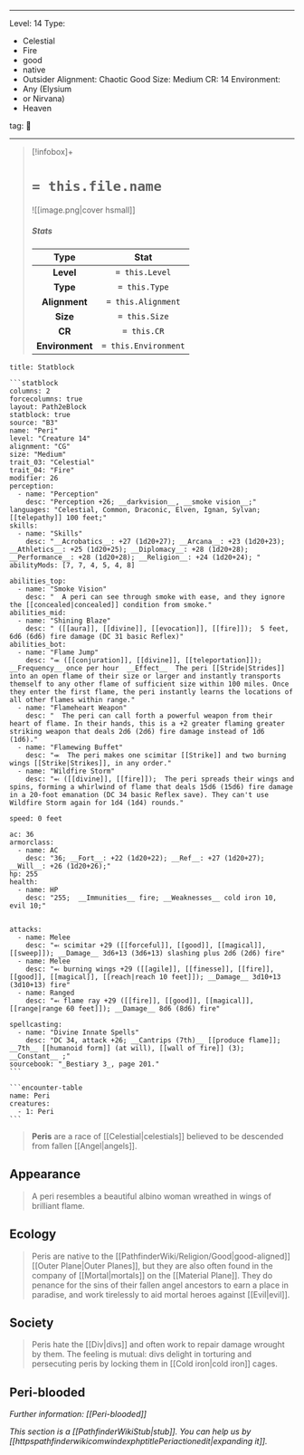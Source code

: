 
---


Level: 14
Type:
- Celestial
- Fire
- good
- native
- Outsider
Alignment: Chaotic Good
Size: Medium
CR: 14
Environment:
- Any (Elysium
- or Nirvana)
- Heaven


tag: 👹

---

> [!infobox]+
> #  `= this.file.name`
> ![[image.png|cover hsmall]]
> ##### Stats
> Type | Stat |
> :---:|:---:|
> **Level** | `= this.Level` |
> **Type** | `= this.Type` |
> **Alignment** | `= this.Alignment` |
> **Size** | `= this.Size` |
> **CR** | `= this.CR` |
> **Environment** | `= this.Environment` |




````ad-info
title: Statblock

```statblock
columns: 2
forcecolumns: true
layout: Path2eBlock
statblock: true
source: "B3"
name: "Peri"
level: "Creature 14"
alignment: "CG"
size: "Medium"
trait_03: "Celestial"
trait_04: "Fire"
modifier: 26
perception:
  - name: "Perception"
    desc: "Perception +26; __darkvision__, __smoke vision__;"
languages: "Celestial, Common, Draconic, Elven, Ignan, Sylvan;  [[telepathy]] 100 feet;"
skills:
  - name: "Skills"
    desc: "__Acrobatics__: +27 (1d20+27); __Arcana__: +23 (1d20+23); __Athletics__: +25 (1d20+25); __Diplomacy__: +28 (1d20+28); __Performance__: +28 (1d20+28); __Religion__: +24 (1d20+24); "
abilityMods: [7, 7, 4, 5, 4, 8]

abilities_top:
  - name: "Smoke Vision"
    desc: "  A peri can see through smoke with ease, and they ignore the [[concealed|concealed]] condition from smoke."
abilities_mid:
  - name: "Shining Blaze"
    desc: " ([[aura]], [[divine]], [[evocation]], [[fire]]);  5 feet, 6d6 (6d6) fire damage (DC 31 basic Reflex)"
abilities_bot:
  - name: "Flame Jump"
    desc: "⬺ ([[conjuration]], [[divine]], [[teleportation]]); __Frequency__ once per hour  __Effect__  The peri [[Stride|Strides]] into an open flame of their size or larger and instantly transports themself to any other flame of sufficient size within 100 miles. Once they enter the first flame, the peri instantly learns the locations of all other flames within range."
  - name: "Flameheart Weapon"
    desc: "  The peri can call forth a powerful weapon from their heart of flame. In their hands, this is a +2 greater flaming greater striking weapon that deals 2d6 (2d6) fire damage instead of 1d6 (1d6)."
  - name: "Flamewing Buffet"
    desc: "⬺  The peri makes one scimitar [[Strike]] and two burning wings [[Strike|Strikes]], in any order."
  - name: "Wildfire Storm"
    desc: "⬻ ([[divine]], [[fire]]);  The peri spreads their wings and spins, forming a whirlwind of flame that deals 15d6 (15d6) fire damage in a 20-foot emanation (DC 34 basic Reflex save). They can't use Wildfire Storm again for 1d4 (1d4) rounds."

speed: 0 feet

ac: 36
armorclass:
  - name: AC
    desc: "36; __Fort__: +22 (1d20+22); __Ref__: +27 (1d20+27); __Will__: +26 (1d20+26);"
hp: 255
health:
  - name: HP
    desc: "255;  __Immunities__ fire; __Weaknesses__ cold iron 10, evil 10;"


attacks:
  - name: Melee
    desc: "⬻ scimitar +29 ([[forceful]], [[good]], [[magical]], [[sweep]]); __Damage__ 3d6+13 (3d6+13) slashing plus 2d6 (2d6) fire"
  - name: Melee
    desc: "⬻ burning wings +29 ([[agile]], [[finesse]], [[fire]], [[good]], [[magical]], [[reach|reach 10 feet]]); __Damage__ 3d10+13 (3d10+13) fire"
  - name: Ranged
    desc: "⬻ flame ray +29 ([[fire]], [[good]], [[magical]], [[range|range 60 feet]]); __Damage__ 8d6 (8d6) fire"

spellcasting:
  - name: "Divine Innate Spells"
    desc: "DC 34, attack +26; __Cantrips (7th)__ [[produce flame]]; __7th__ [[humanoid form]] (at will), [[wall of fire]] (3); __Constant__ ;"
sourcebook: "_Bestiary 3_, page 201."
```

```encounter-table
name: Peri
creatures:
  - 1: Peri
```

````



> **Peris** are a race of [[Celestial|celestials]] believed to be descended from fallen [[Angel|angels]].



## Appearance

> A peri resembles a beautiful albino woman wreathed in wings of brilliant flame.


## Ecology

> Peris are native to the [[PathfinderWiki/Religion/Good|good-aligned]] [[Outer Plane|Outer Planes]], but they are also often found in the company of [[Mortal|mortals]] on the [[Material Plane]]. They do penance for the sins of their fallen angel ancestors to earn a place in paradise, and work tirelessly to aid mortal heroes against [[Evil|evil]].


## Society

> Peris hate the [[Div|divs]] and often work to repair damage wrought by them. The feeling is mutual: divs delight in torturing and persecuting peris by locking them in [[Cold iron|cold iron]] cages.


## Peri-blooded

*Further information: [[Peri-blooded]]*


*This section is a [[PathfinderWikiStub|stub]]. You can help us by [[httpspathfinderwikicomwindexphptitlePeriactionedit|expanding it]].*









